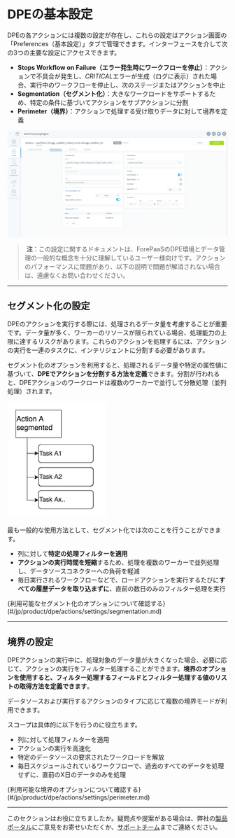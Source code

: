 # DPEの基本設定

DPEの各アクションには複数の設定が存在し、これらの設定はアクション画面の「Preferences（基本設定）」タブで管理できます。インターフェースを介して次の3つの主要な設定にアクセスできます。
* **Stops Workflow on Failure（エラー発生時にワークフローを停止）**：アクションで不具合が発生し、*CRITICAL*エラーが生成（ログに表示）された場合、実行中のワークフローを停止し、次のステージまたはアクションを中止
* **Segmentation（セグメント化）**：大きなワークロードをサポートするため、特定の条件に基づいてアクションをサブアクションに分割
* **Perimeter（境界）**：アクションで処理する受け取りデータに対して境界を定義

![action-settings](picts/load-settings.png)

> **注**：この設定に関するドキュメントは、ForePaaSのDPE環境とデータ管理の一般的な概念を十分に理解しているユーザー様向けです。アクションのパフォーマンスに問題があり、以下の説明で問題が解消されない場合は、遠慮なくお問い合わせください。

---

## セグメント化の設定

DPEのアクションを実行する際には、処理されるデータ量を考慮することが重要です。データ量が多く、ワーカーのリソースが限られている場合、処理能力の上限に達するリスクがあります。これらのアクションを処理するには、アクションの実行を一連のタスクに、インテリジェントに分割する必要があります。
 
セグメント化のオプションを利用すると、処理されるデータ量や特定の属性値に基づいて、**DPEでアクションを分割する方法を定義**できます。分割が行われると、DPEアクションのワークロードは複数のワーカーで並行して分散処理（並列処理）されます。

 ![Segmentation-description](picts/01-actiontask.png ':size=175%')

最も一般的な使用方法として、セグメント化では次のことを行うことができます。
* 列に対して**特定の処理フィルターを適用**
* **アクションの実行時間を短縮**するため、処理を複数のワーカーで並列処理し、データソースコネクターへの負荷を軽減
* 毎日実行されるワークフローなどで、ロードアクションを実行するたびに**すべての履歴データを取り込まずに**、直前の数日のみのフィルター処理を実行

{利用可能なセグメント化のオプションについて確認する}(#/jp/product/dpe/actions/settings/segmentation.md)

---

## 境界の設定

DPEアクションの実行中に、処理対象のデータ量が大きくなった場合、必要に応じて、アクションの実行をフィルター処理することができます。**境界のオプションを使用すると、フィルター処理するフィールドとフィルター処理する値のリストの取得方法を定義できます**。

データソースおよび実行するアクションのタイプに応じて複数の境界モードが利用できます。

スコープは具体的に以下を行うのに役立ちます。
* 列に対して処理フィルターを適用
* アクションの実行を高速化
* 特定のデータソースの要求されたワークロードを解放
* 毎日スケジュールされているワークフローで、過去のすべてのデータを処理せずに、直前のX日のデータのみを処理

{利用可能な境界のオプションについて確認する}(#/jp/product/dpe/actions/settings/perimeter.md)

---

このセクションはお役に立ちましたか。疑問点や提案がある場合は、弊社の[製品ポータル](https://portal.productboard.com/ag7nnwdkssrkoqbtjmhdtkfl)にご意見をお寄せいただくか、[サポートチーム](https://support.forepaas.com/)までご連絡ください。